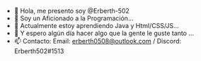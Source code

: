 - 👋 Hola, me presento soy @Erberth-502
- 👀 Soy un Aficionado a la Programación...
- 🌱 Actualmente estoy aprendiendo Java y Html/CSS/JS...
- 💞️ Y espero algún día hacer algo que la gente le guste tanto  ...
- 📫 Contacto: Email: erberth0508@outlook.com / Discord: Erberth502#1513
